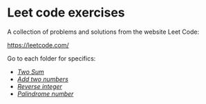# Leet code exercises

A collection of problems and solutions from the website Leet Code:

https://leetcode.com/

Go to each folder for specifics:

- [_Two Sum_][1]
- [_Add two numbers_][2]
- [_Reverse integer_][3]
- [_Palindrome number_][4]

[1]: https://github.com/joantolos/leet-code/tree/main/two-sum
[2]: https://github.com/joantolos/leet-code/tree/main/add-two-numbers
[3]: https://github.com/joantolos/leet-code/tree/main/reverse-integer
[4]: https://github.com/joantolos/leet-code/tree/main/palindrome-number